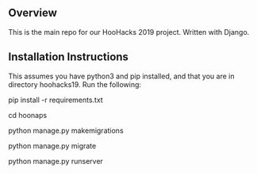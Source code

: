 ## Overview
This is the main repo for our HooHacks 2019 project. Written with Django.

## Installation Instructions
This assumes you have python3 and pip installed, and that you are in directory hoohacks19.
Run the following:

pip install -r requirements.txt

cd hoonaps

python manage.py makemigrations

python manage.py migrate

python manage.py runserver
